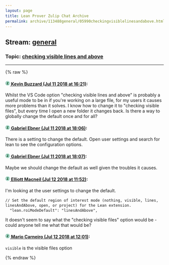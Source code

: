 ```yaml
---
layout: page
title: Lean Prover Zulip Chat Archive 
permalink: archive/113488general/05990checkingvisiblelinesandabove.html
---
```


## Stream: [general](index.html)
### Topic: [checking visible lines and above](05990checkingvisiblelinesandabove.html)

---


{% raw %}
#### [![Click to go to Zulip](../../assets/img/zulip2.png) Kevin Buzzard (Jul 11 2018 at 16:21)](https://leanprover.zulipchat.com/#narrow/stream/113488-general/topic/checking%20visible%20lines%20and%20above/near/129473320):
Whilst the VS Code option "checking visible lines and above" is probably a useful mode to be in if you're working on a large file, for my users it causes more problems than it solves. I know how to change it to "checking visible files", but every time I open a new folder it changes back. Is there a way to globally change the default once and for all?

#### [![Click to go to Zulip](../../assets/img/zulip2.png) Gabriel Ebner (Jul 11 2018 at 18:06)](https://leanprover.zulipchat.com/#narrow/stream/113488-general/topic/checking%20visible%20lines%20and%20above/near/129481006):
There is a setting to change the default.  Open user settings and search for lean to see the configuration options.

#### [![Click to go to Zulip](../../assets/img/zulip2.png) Gabriel Ebner (Jul 11 2018 at 18:07)](https://leanprover.zulipchat.com/#narrow/stream/113488-general/topic/checking%20visible%20lines%20and%20above/near/129481027):
Maybe we should change the default as well given the troubles it causes.

#### [![Click to go to Zulip](../../assets/img/zulip2.png) Elliott Macneil (Jul 12 2018 at 11:52)](https://leanprover.zulipchat.com/#narrow/stream/113488-general/topic/checking%20visible%20lines%20and%20above/near/129526984):
I'm looking at the user settings to change the default.
```lean 
// Set the default region of interest mode (nothing, visible, lines, linesAndAbove, open, or project) for the Lean extension.
  "lean.roiModeDefault": "linesAndAbove",
```
It doesn't seem to say what the "checking visible files" option would be - could anyone tell me what that would be?

#### [![Click to go to Zulip](../../assets/img/zulip2.png) Mario Carneiro (Jul 12 2018 at 12:01)](https://leanprover.zulipchat.com/#narrow/stream/113488-general/topic/checking%20visible%20lines%20and%20above/near/129527279):
`visible` is the visible files option


{% endraw %}
